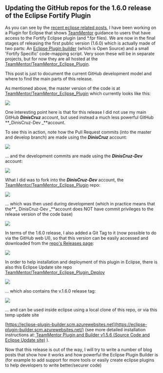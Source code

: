 ## Updating the GitHub repos for the 1.6.0 release of the Eclipse Fortify Plugin 

As you can see by the [recent eclipse related posts](http://blog.diniscruz.com/search?q=+eclipse), I have been working on a Plugin for Eclipse that shows [TeamMentor](https://teammentor.net/) guidance to users that have access to the Fortify Eclipse plugin (and *.fpr files). We are now in the final stages of releasing the first public version (1.6.0) which is actually made of two parts: An [Eclipse Plugin builder](http://blog.diniscruz.com/2013/11/si-open-sources-eclipse-plugin.html) (which is Open Source) and a small 'Fortify Specific' code-mapping script. Very soon these will be in separate projects, but for now they are all hosted at the [TeamMentor/TeamMentor_Eclipse_Plugin](https://github.com/TeamMentor/TeamMentor_Eclipse_Plugin).

This post is just to document the current GitHub development model and where to find the main parts of this release.

As mentioned above, the master version of the code is at [TeamMentor/TeamMentor_Eclipse_Plugin](https://github.com/TeamMentor/TeamMentor_Eclipse_Plugin) which currently looks like this:

[![](images/Screen_Shot_2014-01-25_at_01_04_12.png)](http://2.bp.blogspot.com/-MsNvpeCssXM/UuMN6cFE-zI/AAAAAAAAF0Y/kilufBXWP3Y/s1600/Screen+Shot+2014-01-25+at+01.04.12.png)

One interesting point here is that for this release I did not use my main GitHub **_DinisCruz_** account, but used instead a much less powerful GitHub **_DinisCruz-Dev _**account.

To see this in action, note how the Pull Request commits (into the master and develop branch) are made using the **_DinisCruz_** account:  


[![](images/Screen_Shot_2014-01-25_at_01_04_21.png)](http://2.bp.blogspot.com/-QnVIaYfasXc/UuMN6RSBKqI/AAAAAAAAF00/ZwGgkmCDmhI/s1600/Screen+Shot+2014-01-25+at+01.04.21.png)

...  and the development commits are made using the **_DinisCruz-Dev_** account:  


[![](images/Screen_Shot_2014-01-25_at_01_04_30.png)](http://4.bp.blogspot.com/-z1c5isM5huM/UuMN6iA5iAI/AAAAAAAAF0c/aoepJcAeoM8/s1600/Screen+Shot+2014-01-25+at+01.04.30.png)

What I did was to fork into the **_DinisCruz-Dev_** account, the [TeamMentor/TeamMentor_Eclipse_Plugin](https://github.com/TeamMentor/TeamMentor_Eclipse_Plugin) repo:

[![](images/Screen_Shot_2014-01-25_at_01_05_01.png)](http://4.bp.blogspot.com/-U1RN7alFFwg/UuMN7AxJH5I/AAAAAAAAF0w/TwXZpC9lpHE/s1600/Screen+Shot+2014-01-25+at+01.05.01.png)

  
... which was then used during development (which in practice means that the**_ DinisCruz-Dev _**account does NOT have commit privileges to the release version of the code base)

[![](images/Screen_Shot_2014-01-25_at_01_05_10.png)](http://4.bp.blogspot.com/-QlMVlsPgAus/UuMN7JDezEI/AAAAAAAAF0k/A0qka4P1guw/s1600/Screen+Shot+2014-01-25+at+01.05.10.png)

  


In terms of the 1.6.0 release, I also added a Git Tag to it (now possible to do via the GitHub web UI), so that this version can be easily accessed and downloaded from the [repo's Releases page](https://www.blogger.com/the%20https://github.com/TeamMentor/TeamMentor_Eclipse_Plugin/releases):

[![](images/Screen_Shot_2014-01-25_at_01_12_03.png)](http://3.bp.blogspot.com/-_wtfi1v3TFI/UuMPj6mhT8I/AAAAAAAAF1E/OhEg2xx_quU/s1600/Screen+Shot+2014-01-25+at+01.12.03.png)

  


In order to help installation and deployment of this plugin in Eclipse, there is also this Eclipse Update site repo [TeamMentor/TeamMentor_Eclipse_Plugin_Deploy](https://github.com/TeamMentor/TeamMentor_Eclipse_Plugin_Deploy)

  


[![](images/Screen_Shot_2014-01-25_at_01_13_54.png)](http://3.bp.blogspot.com/-ZCnBSTX1X_g/UuMQA2rimRI/AAAAAAAAF1U/vlMDwPtQFKk/s1600/Screen+Shot+2014-01-25+at+01.13.54.png)

  


... which also contains the v.1.6.0 release tag:

  


[![](images/Screen_Shot_2014-01-25_at_01_14_02.png)](http://2.bp.blogspot.com/-guEih2R8a-g/UuMQA-EOivI/AAAAAAAAF1Q/VVRxhPUUhic/s1600/Screen+Shot+2014-01-25+at+01.14.02.png)

  


... and can be used inside eclipse using a local clone of this repo, or via this temp update site

[https://eclipse-plugin-builder.scm.azurewebsites.net](https://eclipse-plugin-builder.scm.azurewebsites.net/) (see more detailed installation instructions at:[ TeamMentor Plugin and Builder v1.5.6 (Source Code and Eclipse Update site)](http://blog.diniscruz.com/2013/11/teammentor-plugin-and-builder-v156.html) ).

  


Now that this release is out of the way, I will try to write a number of blog posts that show how it works and how powerful the Eclipse Plugin Builder is (for example to add support for more tools or easily create eclipse plugins to help developers to write better/securer code)

